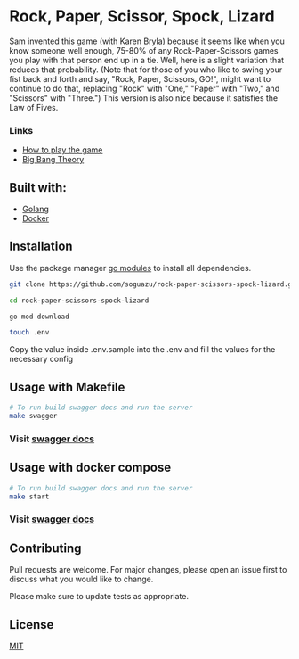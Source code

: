 # Rock, Paper, Scissor, Spock, Lizard

Sam invented this game (with Karen Bryla) because it seems like when you know someone well enough, 
75-80% of any Rock-Paper-Scissors games you play with that person end up in a tie. Well, here is a slight 
variation that reduces that probability. (Note that for those of you who like to swing your fist back and 
forth and say, "Rock, Paper, Scissors, GO!", might want to continue to do that, replacing "Rock" with "One," 
"Paper" with "Two," and "Scissors" with "Three.") This version is also nice because it satisfies the Law of
Fives.


### Links
- [How to play the game](https://www.youtube.com/watch?v=zjoVuV8EeOU)
- [Big Bang Theory](https://www.youtube.com/watch?v=x5Q6-wMx-K8&t=49s)


## Built with:
- [Golang](https://go.dev/dl/)
- [Docker](https://www.docker.com/products/docker-desktop/)

## Installation

Use the package manager [go modules](https://go.dev/blog/using-go-modules) to install all dependencies.

```bash
git clone https://github.com/soguazu/rock-paper-scissors-spock-lizard.git
```

```bash
cd rock-paper-scissors-spock-lizard
```

```bash
go mod download
```

```bash
touch .env
```
Copy the value inside .env.sample into the .env and fill the values for the necessary config


## Usage with Makefile

```bash
# To run build swagger docs and run the server
make swagger
```

### Visit [swagger docs](http://localhost:8085/swagger/index.html)

## Usage with docker compose

```bash
# To run build swagger docs and run the server
make start
```
### Visit [swagger docs](http://localhost:8085/swagger/index.html)

## Contributing
Pull requests are welcome. For major changes, please open an issue first to discuss what you would like to change.

Please make sure to update tests as appropriate.

## License
[MIT](https://choosealicense.com/licenses/mit/)